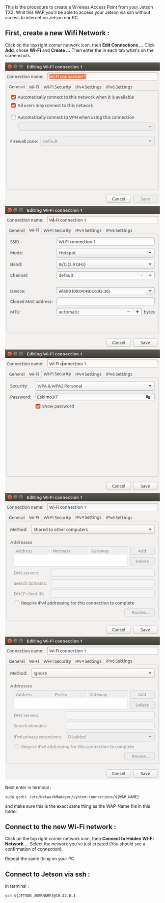 
This is the procedure to create a Wireless Access Point from your Jetson TX2. Whit this WAP you'll be able to access your Jetson via ssh without access to internet on Jetson nor PC.

## First, create a new Wifi Network :

Click on the top right corner network icon, then **Edit Connections ...** 
Click **Add**, chose **Wi-Fi** and **Create ...**
Then enter the in each tab what's on the screenshots.

![General_tab](/Deleaves/CreateWAP/Screenshot/General_tab.png)
![Wi-Fi_tab](/Deleaves/CreateWAP/Screenshot/Wi-Fi_tab.png)
![Wi-Fi_Security_tab](/Deleaves/CreateWAP/Screenshot/Wi-Fi_Security.png)
![IPv4_Setting_tab](/Deleaves/CreateWAP/Screenshot/IPv4_Setting.png)
![IPv6_Setting_tab](/Deleaves/CreateWAP/Screenshot/IPv6_Setting.png)


Next enter in terminal :
```
sudo gedit /etc/NetworkManager/system-connections/${WAP_NAME}
```
and make sure this is the exact same thing as the WAP-Name file in this folder.
## Connect to the new Wi-Fi network :

Click on the top right corner network icon, then **Connect to Hidden Wi-Fi Network...**.
Select the network you've just created (You should see a confirmation of connection).

Repeat the same thing on your PC.

## Connect to Jetson via ssh :

In terminal :
```
ssh ${JETSON_USERNAME}@10.42.0.1
```





 




